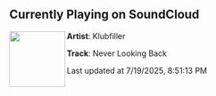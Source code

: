 ## Currently Playing on SoundCloud

[<img align="left" width="100" src="https://i1.sndcdn.com/artworks-snJAzSInzEGV-0-t500x500.jpg">](https://soundcloud.com/ravelifemusic/never-looking-back)

**Artist**: Klubfiller 

**Track**: Never Looking Back

Last updated at 7/19/2025, 8:51:13 PM
